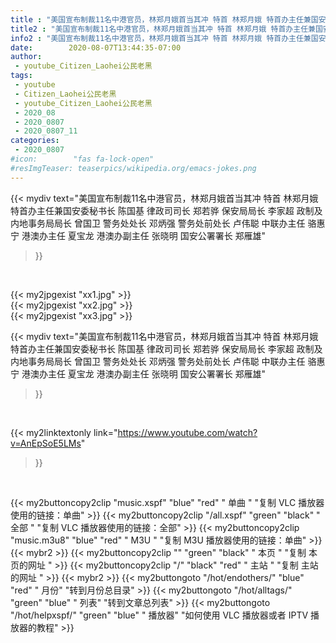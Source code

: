 ```yaml
---
title : "美国宣布制裁11名中港官员，林郑月娥首当其冲 特首 林郑月娥 特首办主任兼国安委秘书长 陈国基 律政司司长 郑若骅 保安局局长 李家超 政制及内地事务局局长 曾国卫 警务处处长 邓炳强 警务处前处长 卢伟聪 中联办主任 骆惠宁 港澳办主任 夏宝龙 港澳办副主任 张晓明 国安公署署长 郑雁雄"
title2 : "美国宣布制裁11名中港官员，林郑月娥首当其冲 特首 林郑月娥 特首办主任兼国安委秘书长 陈国基 律政司司长 郑若骅 保安局局长 李家超 政制及内地事务局局长 曾国卫 警务处处长 邓炳强 警务处前处长 卢伟聪 中联办主任 骆惠宁 港澳办主任 夏宝龙 港澳办副主任 张晓明 国安公署署长 郑雁雄"
info2 : "美国宣布制裁11名中港官员，林郑月娥首当其冲 特首 林郑月娥 特首办主任兼国安委秘书长 陈国基 律政司司长 郑若骅 保安局局长 李家超 政制及内地事务局局长 曾国卫 警务处处长 邓炳强 警务处前处长 卢伟聪 中联办主任 骆惠宁 港澳办主任 夏宝龙 港澳办副主任 张晓明 国安公署署长 郑雁雄"
date:        2020-08-07T13:44:35-07:00
author:
 - youtube_Citizen_Laohei公民老黑
tags:
 - youtube
 - Citizen_Laohei公民老黑
 - youtube_Citizen_Laohei公民老黑
 - 2020_08
 - 2020_0807
 - 2020_0807_11
categories:
 - 2020_0807
#icon:        "fas fa-lock-open"
#resImgTeaser: teaserpics/wikipedia.org/emacs-jokes.png
---
```


{{< mydiv text="美国宣布制裁11名中港官员，林郑月娥首当其冲 特首 林郑月娥 特首办主任兼国安委秘书长 陈国基 律政司司长 郑若骅 保安局局长 李家超 政制及内地事务局局长 曾国卫 警务处处长 邓炳强 警务处前处长 卢伟聪 中联办主任 骆惠宁 港澳办主任 夏宝龙 港澳办副主任 张晓明 国安公署署长 郑雁雄"
>}}
<br>



{{< my2jpgexist "xx1.jpg" >}}<br>
{{< my2jpgexist "xx2.jpg" >}}<br>
{{< my2jpgexist "xx3.jpg" >}}<br>



{{< mydiv text="美国宣布制裁11名中港官员，林郑月娥首当其冲 特首 林郑月娥 特首办主任兼国安委秘书长 陈国基 律政司司长 郑若骅 保安局局长 李家超 政制及内地事务局局长 曾国卫 警务处处长 邓炳强 警务处前处长 卢伟聪 中联办主任 骆惠宁 港澳办主任 夏宝龙 港澳办副主任 张晓明 国安公署署长 郑雁雄"
>}}
<br>

{{< my2linktextonly link="https://www.youtube.com/watch?v=AnEpSoE5LMs"
>}}


<br>

{{< my2buttoncopy2clip "music.xspf"        "blue"   "red"    " 单曲 "  "复制 VLC 播放器使用的链接：单曲" >}} {{< my2buttoncopy2clip "/all.xspf"         "green"  "black"  " 全部 "  "复制 VLC 播放器使用的链接：全部" >}} {{< my2buttoncopy2clip "music.m3u8"        "blue"   "red"    " M3U  "    "复制 M3U 播放器使用的链接：单曲" >}} {{< mybr2 >}} {{< my2buttoncopy2clip ""                  "green"  "black"  " 本页 "    "复制 本页的网址 " >}} {{< my2buttoncopy2clip "/"                 "black"  "red"    " 主站 "    "复制 主站的网址 " >}} {{< mybr2 >}} {{< my2buttongoto      "/hot/endothers/"   "blue"   "red"    " 月份"   "转到月份总目录" >}} {{< my2buttongoto      "/hot/alltags/"     "green"  "blue"   " 列表"   "转到文章总列表" >}} {{< my2buttongoto      "/hot/helpxspf/"    "green"  "blue"   " 播放器" "如何使用 VLC 播放器或者 IPTV 播放器的教程" >}} 
